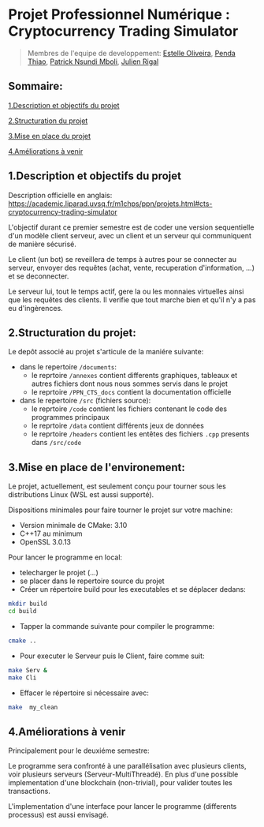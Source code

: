 # Projet Professionnel Numérique : Cryptocurrency Trading Simulator


> Membres de l'equipe de developpement:  [Estelle Oliveira](https://github.com/estelleoliveira), [Penda Thiao](https://github.com/pendathiao123), [Patrick Nsundi Mboli](https://github.com/ElitePat), [Julien Rigal](https://github.com/Julien30127)

## Sommaire:

[1.Description et objectifs du projet](/README.md#1description-et-objectifs-du-projet)

[2.Structuration du projet](/README.md#2structuration-du-projet)

[3.Mise en place du projet](/README.md#3mise-en-place-du-projet)

[4.Améliorations à venir](/README.md#4améliorations-à-venir)


## 1.Description et objectifs du projet
Description officielle en anglais:
https://academic.liparad.uvsq.fr/m1chps/ppn/projets.html#cts-cryptocurrency-trading-simulator

L'objectif durant ce premier semestre est de coder une version sequentielle d'un modèle client serveur, avec un client et un serveur qui communiquent de manière sécurisé.

Le client (un bot) se reveillera de temps à autres pour se connecter au serveur, envoyer des requêtes (achat, vente, recuperation d'information, ...) et se deconnecter.

Le serveur lui, tout le temps actif, gere la ou les monnaies virtuelles ainsi que les requêtes des clients. Il verifie que tout marche bien et qu'il n'y a pas eu d'ingèrences.


## 2.Structuration du projet:

Le depôt associé au projet s'articule de la maniére suivante:
- dans le repertoire `/documents`:
    - le reprtoire `/annexes` contient differents graphiques, tableaux et autres fichiers dont nous nous sommes servis dans le projet
    - le reprtoire `/PPN_CTS_docs` contient la documentation officielle
- dans le repertoire `/src` (fichiers source):
    - le reprtoire `/code` contient les fichiers contenant le code des programmes principaux
    - le reprtoire `/data` contient différents jeux de données
    - le reprtoire `/headers` contient les entêtes des fichiers `.cpp` presents dans `/src/code`

## 3.Mise en place de l'environement:

Le projet, actuellement, est seulement conçu pour tourner sous les distributions Linux (WSL est aussi supporté).

Dispositions minimales pour faire tourner le projet sur votre machine:
- Version minimale de CMake: 3.10
- C++17 au minimum
- OpenSSL 3.0.13

Pour lancer le programme en local:
- telecharger le projet (...)
- se placer dans le repertoire source du projet
- Créer un répertoire build pour les executables et se déplacer dedans:
```bash
mkdir build
cd build
```
- Tapper la commande suivante pour compiler le programme:
```bash
cmake ..
```
- Pour executer le Serveur puis le Client, faire comme suit:
```bash
make Serv &
make Cli
```
- Effacer le répertoire si nécessaire avec:
```bash
make  my_clean
```



## 4.Améliorations à venir

Principalement pour le deuxiéme semestre:


Le programme sera confronté à une parallélisation avec plusieurs clients, voir plusieurs serveurs (Serveur-MultiThreadé). En plus d'une possible implementation d'une blockchain (non-trivial), pour valider toutes les transactions.

L'implementation d'une interface pour lancer le programme (differents processus) est aussi envisagé.